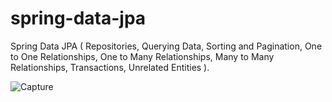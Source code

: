 # spring-data-jpa
Spring Data JPA ( Repositories, Querying Data, Sorting and Pagination, One to One Relationships, One to Many Relationships, Many to Many Relationships, Transactions, Unrelated Entities ).

![Capture](https://user-images.githubusercontent.com/53540870/128619410-e051b621-3fb6-4857-8f55-0fd449780ea2.PNG)

